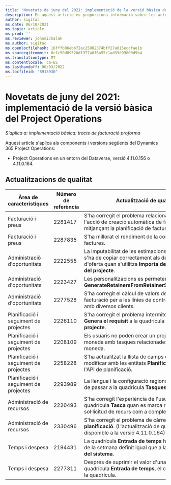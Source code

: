 ```yaml
---
title: 'Novetats de juny del 2021: implementació de la versió bàsica del Project Operations'
description: En aquest article es proporciona informació sobre les actualitzacions de qualitat disponibles a la versió de juny de 2021 de la implementació bàsica del Project Operations.
author: sigitac
ms.date: 06/10/2021
ms.topic: article
ms.prod: ''
ms.reviewer: johnmichalak
ms.author: sigitac
ms.openlocfilehash: 16fffb06ebb72ac25982374bff27a015eccfae1b
ms.sourcegitcommit: 6cfc50d89528df977a8f6a55c1ad39d99800d9b4
ms.translationtype: MT
ms.contentlocale: ca-ES
ms.lasthandoff: 06/03/2022
ms.locfileid: "8913930"
---
```

# <a name="whats-new-june-2021---project-operations-lite-deployment"></a>Novetats de juny del 2021: implementació de la versió bàsica del Project Operations

_S'aplica a: implementació bàsica: tracte de facturació proforma_

Aquest article s'aplica als components i versions següents del Dynamics 365 Project Operations:

  - Project Operations en un entorn del Dataverse, versió 4.11.0.156 o 4.11.0.164.

## <a name="quality-updates"></a>Actualitzacions de qualitat

| **Àrea de característiques** | **Número de referència** | **Actualització de qualitat** |
| --- | --- | --- |
| Facturació i preus | 2281417 | S'ha corregit el problema relacionat amb l'error de l'acció de creació automàtica de factures mitjançant la planificació de factures. |
| Facturació i preus | 2287835 |   S'ha millorat el rendiment de la confirmació de factures. |
| Administració d'oportunitats | 2222555 | La imputabilitat de les estimacions dels materials s'ha de copiar correctament als detalls de la línia d'oferta quan s'utilitza **Importa des de l'estimació del projecte**. |
| Administració d'oportunitats | 2223427 | Les personalitzacions es permeten ara per a l'acció **GenerateRetainersFromRetainerScheduleOptions**. |
| Administració d'oportunitats | 2277528 | S'ha corregit el càlcul de valors de fites de facturació per a les línies de contracte de projectes amb diversos clients. |
| Planificació i seguiment de projectes | 2226110 | S'ha corregit el problema intermitent amb la funció **Genera el requisit** a la quadrícula **Equip del projecte**. |
| Planificació i seguiment de projectes | 2208109 | Els usuaris no poden crear un projecte en una moneda amb tasques relacionades en una altra moneda. |
| Planificació i seguiment de projectes | 2258228 | S'ha actualitzat la llista de camps que es poden modificar amb les entitats **Planificació** que utilitzen l'API de planificació. |
| Planificació i seguiment de projectes | 2293989 | La llengua i la configuració regional correctes s'han de passar a la quadrícula **Tasques del projecte**.|
| Administració de recursos | 2220493 | S'ha corregit l'experiència de l'usuari a la quadrícula **Tasca** quan es marca ràpidament una sol·licitud de recurs com a completada. |
| Administració de recursos | 2330496 | S'ha corregit el problema de càrrega del **Tauler de planificació**. (L'actualització de qualitat està disponible a la versió 4.11.0.164) |
| Temps i despesa | 2194431 | La quadrícula **Entrada de temps** ha de tenir l'inici de la setmana definit igual que a la **Configuració del sistema**. |
| Temps i despesa | 2277311 | Després de suprimir el valor d'una cel·la a la quadrícula **Entrada de temps**, el cursor es queda a la quadrícula. |
